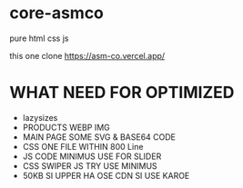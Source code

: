 # core-asmco
pure html css js

this one clone 
https://asm-co.vercel.app/


# WHAT NEED FOR OPTIMIZED 
* lazysizes
* PRODUCTS WEBP IMG
* MAIN PAGE SOME SVG & BASE64 CODE
* CSS ONE FILE WITHIN 800 Line
* JS CODE MINIMUS USE FOR SLIDER 
* CSS SWIPER JS TRY USE MINIMUS 
* 50KB SI UPPER HA OSE CDN SI USE KAROE  